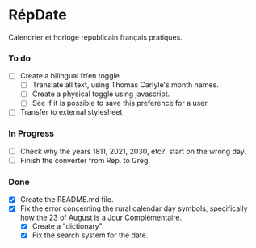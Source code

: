 # RépDate
Calendrier et horloge républicain français pratiques.

### To do
- [ ] Create a bilingual fr/en toggle.
    - [ ] Translate all text, using Thomas Carlyle's month names.
    - [ ] Create a physical toggle using javascript.
    - [ ] See if it is possible to save this preference for a user.
- [ ] Transfer to external stylesheet

### In Progress
- [ ] Check why the years 1811, 2021, 2030, etc?. start on the wrong day.
- [ ] Finish the converter from Rep. to Greg.
    
### Done
- [x] Create the README.md file.
- [x] Fix the error concerning the rural calendar day symbols, specifically how the 23 of August is a Jour Complémentaire.
    - [x] Create a "dictionary".
    - [x] Fix the search system for the date.